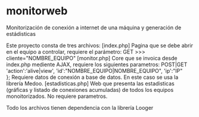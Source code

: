 # monitorweb
Monitorización de conexión a internet de una máquina y generación de estádisticas

Este proyecto consta de tres archivos:
[index.php]
Pagina que se debe abrir en el equipo a controlar, requiere el parámetro: GET >>> cliente="NOMBRE_EQUIPO" 
[monitor.php]
Core que se invoica desde index.php mediente AJAX, requiere los siguientes parametros: POST|GET
        'action':'alive|view', 
                'id':"NOMBRE_EQUIPO|NOMBRE_EQUIPO",
                'ip':"IP"    
            }; 
Requiere datos de conexión a base de datos. En este caso se usa la librería Medoo.
[estadisticas.php]
Web que presenta las estadisticas (gráficas y listado de conexiones acumuladas) de todos los equipos monoitorizados. No requiere parametros. 

Todo los archivos tienen dependencia con la librería Looger

